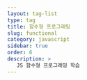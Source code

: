 ```yaml
---
layout: tag-list
type: tag
title: 함수형 프로그래밍
slug: functional
category: javascript
sidebar: true
order: 6
description: >
   JS 함수형 프로그래밍 학습
---
```

